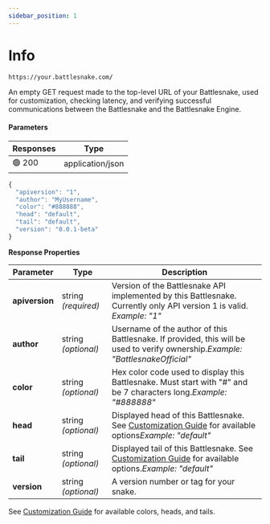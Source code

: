```yaml
---
sidebar_position: 1
---
```


# Info

`https://your.battlesnake.com`**`/`**

An empty GET request made to the top-level URL of your Battlesnake, used for customization, checking latency, and verifying successful communications between the Battlesnake and the Battlesnake Engine.

#### Parameters

| Responses | Type             |
| --------- | ---------------- |
| 🟢 200     | application/json |

```javascript
{
  "apiversion": "1",
  "author": "MyUsername",
  "color": "#888888",
  "head": "default",
  "tail": "default",
  "version": "0.0.1-beta"
}
```

**Response Properties**

| **Parameter**  | **Type**            | **Description**                                                                                                                                           |
| -------------- | ------------------- | --------------------------------------------------------------------------------------------------------------------------------------------------------- |
| **apiversion** | string _(required)_ | Version of the Battlesnake API implemented by this Battlesnake. Currently only API version 1 is valid. <em>Example: "1"</em>                              |
| **author**     | string _(optional)_ | Username of the author of this Battlesnake. If provided, this will be used to verify ownership.<em>Example: "BattlesnakeOfficial"</em>                    |
| **color**      | string _(optional)_ | Hex color code used to display this Battlesnake. Must start with "#" and be 7 characters long.<em>Example: "#888888"</em>                                 |
| **head**       | string _(optional)_ | Displayed head of this Battlesnake. See [Customization Guide](guides/customizations) for available options<em>Example: "default"</em>  |
| **tail**       | string _(optional)_ | Displayed tail of this Battlesnake. See [Customization Guide](guides/customizations) for available options.<em>Example: "default"</em> |
| **version**    | string _(optional)_ | A version number or tag for your snake.                                                                                                                   |

See [Customization Guide](guides/customizations) for available colors, heads, and tails.
